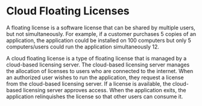 # Cloud Floating Licenses

A floating license is a software license that can be shared by multiple users, but not simultaneously. For example, if a customer purchases 5 copies of an application, the application could be installed on 100 computers but only 5 computers/users could run the application simultaneously 12.

A cloud floating license is a type of floating license that is managed by a cloud-based licensing server. The cloud-based licensing server manages the allocation of licenses to users who are connected to the internet. When an authorized user wishes to run the application, they request a license from the cloud-based licensing server. If a license is available, the cloud-based licensing server approves access. When the application exits, the application relinquishes the license so that other users can consume it.

